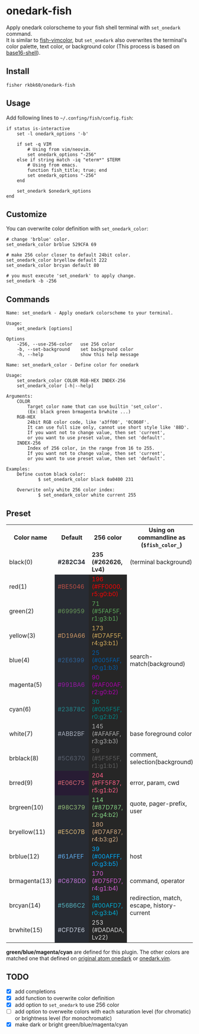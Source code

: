 # onedark-fish
Apply onedark colorscheme to your fish shell terminal with `set_onedark` command.  
It is similar to [fish-vimcolor](https://github.com/ryotako/fish-vimcolor), but `set_onedark` also overwrites the terminal's color palette, text color, or background color (This process is based on [base16-shell](https://github.com/chriskempson/base16-shell)).

## Install
```
fisher rkbk60/onedark-fish
```

## Usage
Add following lines to `~/.confing/fish/config.fish`:
```fish
if status is-interactive
    set -l onedark_options '-b'

    if set -q VIM
        # Using from vim/neovim.
        set onedark_options "-256"
    else if string match -iq "eterm*" $TERM
        # Using from emacs.
        function fish_title; true; end
        set onedark_options "-256"
    end

    set_onedark $onedark_options
end
```

## Customize
You can overwrite color definition with `set_onedark_color`:
```fish
# change 'brblue' color.
set_onedark_color brblue 529CFA 69

# make 256 color closer to default 24bit color.
set_onedark_color bryellow default 222
set_onedark_color brcyan default 80

# you must execute 'set_onedark' to apply change.
set_onedark -b -256
```

## Commands
```
Name: set_onedark - Apply onedark colorscheme to your terminal.

Usage:
    set_onedark [options]

Options
    -256, --use-256-color   use 256 color
    -b, --set-background    set background color
    -h, --help              show this help message
```

```
Name: set_onedark_color - Define color for onedark

Usage:
    set_onedark_color COLOR RGB-HEX INDEX-256
    set_onedark_color [-h|--help]

Arguments:
    COLOR
        Target color name that can use builtin 'set_color'.
        (Ex: black green brmagenta brwhite ...)
    RGB-HEX
        24bit RGB color code, like 'a3ff00', '0C060F'.
        It can use full size only, cannot use short style like '88D'.
        If you want not to change value, then set 'current',
        or you want to use preset value, then set 'default'.
    INDEX-256
        Index of 256 color, in the range from 16 to 255.
        If you want not to change value, then set 'current',
        or you want to use preset value, then set 'default'.

Examples:
    Define custom black color:
            $ set_onedark_color black 0a0400 231

    Overwrite only white 256 color index:
            $ set_onedark_color white current 255
```

## Preset
<table>
    <tr>
        <th>Color name</th>
        <th>Default</th>
        <th>256 color</th>
        <th>Using on commandline as (<code style="font-weight:bold;">$fish_color_</code>)</th>
    </tr>
    <tr>
        <td>black(0)</td>
        <td style="color:#282C34; font-weight:bold;">#282C34</td>
        <td style="color:#262626; font-weight:bold;">235 (#262626, Lv4)</td>
        <td>(terminal background)</td>
    </tr>
    <tr>
        <td>red(1)</td>
        <td style="background-color:#282C34; color:#BE5046;">#BE5046</td>
        <td style="background-color:#262626; color:#FF0000;">196 (#FF0000, r5:g0:b0)</td>
        <td></td>
    </tr>
    <tr>
        <td>green(2)</td>
        <td style="background-color:#282C34; color:#699959;">#699959</td>
        <td style="background-color:#262626; color:#5FAF5F;">71 (#5FAF5F, r1:g3:b1)</td>
        <td></td>
    </tr>
    <tr>
        <td>yellow(3)</td>
        <td style="background-color:#282C34; color:#D19A66;">#D19A66</td>
        <td style="background-color:#262626; color:#D7AF5F;">173 (#D7AF5F, r4:g3:b1)</td>
        <td></td>
    </tr>
    <tr>
        <td>blue(4)</td>
        <td style="background-color:#282C34; color:#2E6399;">#2E6399</td>
        <td style="background-color:#262626; color:#005FAF;">25 (#005FAF, r0:g1:b3)</td>
        <td>search-match(background)</td>
    </tr>
    <tr>
        <td>magenta(5)</td>
        <td style="background-color:#282C34; color:#9918A6;">#991BA6</td>
        <td style="background-color:#262626; color:#AF00AF;">90 (#AF00AF, r2:g0:b2)</td>
        <td></td>
    </tr>
    <tr>
        <td>cyan(6)</td>
        <td style="background-color:#282C34; color:#23878C;">#23878C</td>
        <td style="background-color:#262626; color:#008787;">30 (#005F5F, r0:g2:b2)</td>
        <td></td>
    </tr>
    <tr>
        <td>white(7)</td>
        <td style="background-color:#282C34; color:#ABB2BF;">#ABB2BF</td>
        <td style="background-color:#262626; color:#AFAFAF;">145 (#AFAFAF, r3:g3:b3)</td>
        <td>base foreground color</td>
    </tr>
    <tr>
        <td>brblack(8)</td>
        <td style="background-color:#282C34; color:#5C6370;">#5C6370</td>
        <td style="background-color:#262626; color:#5F5F5F;">59 (#5F5F5F, r1:g1:b1)</td>
        <td>comment, selection(background)</td>
    </tr>
    <tr>
        <td>brred(9)</td>
        <td style="background-color:#281C34; color:#E06C75;">#E06C75</td>
        <td style="background-color:#262626; color:#FF5F87;">204 (#FF5F87, r5:g1:b2)</td>
        <td>error, param, cwd</td>
    </tr>
    <tr>
        <td>brgreen(10)</td>
        <td style="background-color:#282C34; color:#98C379;">#98C379</td>
        <td style="background-color:#262626; color:#87D787;">114 (#87D787, r2:g4:b2)</td>
        <td>quote, pager-prefix, user</td>
    </tr>
    <tr>
        <td>bryellow(11)</td>
        <td style="background-color:#282C34; color:#E5C07B;">#E5C07B</td>
        <td style="background-color:#262626; color:#D7AF87;">180 (#D7AF87, r4:b3:g2)</td>
        <td></td>
    </tr>
    <tr>
        <td>brblue(12)</td>
        <td style="background-color:#282C34; color:#61AFEF;">#61AFEF</td>
        <td style="background-color:#262626; color:#00AFFF;">39 (#00AFFF, r0:g3:b5)</td>
        <td>host</td>
    </tr>
    <tr>
        <td>brmagenta(13)</td>
        <td style="background-color:#282C34; color:#C678DD;">#C678DD</td>
        <td style="background-color:#262626; color:#D75FD7;">170 (#D75FD7, r4:g1:b4)</td>
        <td>command, operator</td>
    </tr>
    <tr>
        <td>brcyan(14)</td>
        <td style="background-color:#282C34; color:#56B6C2;">#56B6C2</td>
        <td style="background-color:#262626; color:#00AFD7;">38 (#00AFD7, r0:g3:b4)</td>
        <td>redirection, match, escape, history-current</td>
    </tr>
    <tr>
        <td>brwhite(15)</td>
        <td style="background-color:#282C34; color:#CFD7E6;">#CFD7E6</td>
        <td style="background-color:#262626; color:#DADADA;">253 (#DADADA, Lv22)</td>
        <td></td>
    </tr>
</table>

**green/blue/magenta/cyan** are defined for this plugin. The other colors are matched one that defined on [original atom onedark](https://github.com/atom/one-dark-syntax) or [onedark.vim](https://github.com/joshdick/onedark.vim).

## TODO
- [x] add completions
- [x] add function to overwrite color definition
- [x] add option to `set_onedark` to use 256 color
- [ ] add option to overweite colors with each saturation level (for chromatic) or brightness level (for monochromatic)
- [x] make dark or bright green/blue/magenta/cyan
